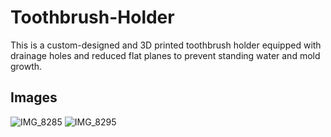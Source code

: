 # Toothbrush-Holder

This is a custom-designed and 3D printed toothbrush holder equipped with drainage holes and reduced flat planes to prevent standing water and mold growth. 

## Images

![IMG_8285](https://user-images.githubusercontent.com/80595485/132437549-307ff419-8802-4203-9ccc-ab3efdb75842.jpg)
![IMG_8295](https://user-images.githubusercontent.com/80595485/132437553-665e932c-7254-461d-a971-0327e05a2702.jpg)
